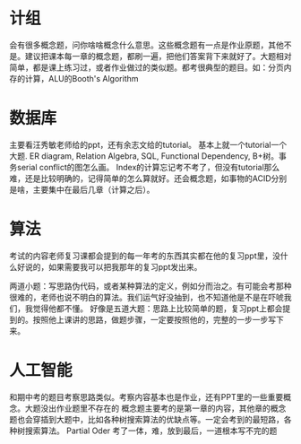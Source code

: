 # 计组
会有很多概念题，问你啥啥概念什么意思。这些概念题有一点是作业原题，其他不是。建议把课本每一章的概念题，都刷一遍，把他们答案背下来就好了。大题相对简单，都是课上练习过，或者作业做过的类似题。都考很典型的题目。如：分页内存的计算，ALU的Booth's Algorithm

# 数据库
主要看汪秀敏老师给的ppt，还有余志文给的tutorial。 基本上就一个tutorial一个大题. ER diagram,  Relation Algebra, SQL, Functional Dependency, B+树。事务serial conflict的图怎么画。 Index的计算忘记考不考了，但没有tutorial那么难，还是比较明确的，记得简单的怎么算就好。还会概念题，如事物的ACID分别是啥，主要集中在最后几章（计算之后）。

# 算法
考试的内容老师复习课都会提到的每一年考的东西其实都在他的复习ppt里，没什么好说的，如果需要我可以把我那年的复习ppt发出来。

两道小题：写思路伪代码，或者某种算法的定义，例如分而治之。有可能会考那种很难的，老师也说不明白的算法。我们运气好没抽到，也不知道他是不是在吓唬我们，我觉得他都不懂。
好像是五道大题：思路上比较简单的题，复习ppt上都会提到的。按照他上课讲的思路，做题步骤，一定要按照他的，完整的一步一步写下来。

# 人工智能
和期中考的题目考察思路类似。考察内容基本也是作业，还有PPT里的一些重要概念。大题没出作业题里不存在的
概念题主要考的是第一章的内容，其他章的概念题也会穿插到大题中，比如各种树搜索算法的优缺点等。一定会考到的最短路，各种树搜索算法。 Partial Oder 考了一体，难，放到最后，一道根本写不完的题